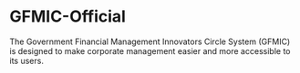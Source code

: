 # GFMIC-Official

The Government Financial Management Innovators Circle System (GFMIC) is designed to make corporate management easier and more accessible to its users.
